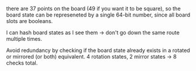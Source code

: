 there are 37 points on the board (49 if you want it to be square), so the board state can be represeneted by a single 64-bit number, since all board slots are booleans.

I can hash board states as I see them -> don't go down the same route multiple times.

Avoid redundancy by checking if the board state already exists in a rotated or mirrored (or both) equivalent. 4 rotation states, 2 mirror states -> 8 checks total.

